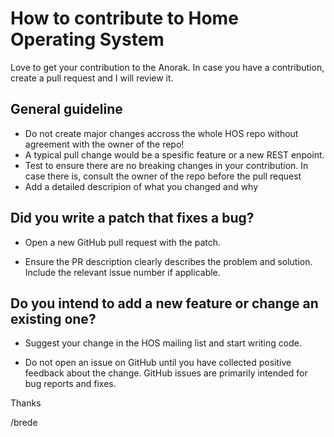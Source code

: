 # How to contribute to Home Operating System

Love to get your contribution to the Anorak. In case you have a contribution, create a pull request and I will review it.

## General guideline

- Do not create major changes accross the whole HOS repo without agreement with the owner of the repo!
- A typical pull change would be a spesific feature or a new REST enpoint.
- Test to ensure there are no breaking changes in your contribution. In case there is, consult the owner of the repo before the pull request
- Add a detailed descripion of what you changed and why


## Did you write a patch that fixes a bug?
- Open a new GitHub pull request with the patch.

- Ensure the PR description clearly describes the problem and solution. Include the relevant issue number if applicable.


## Do you intend to add a new feature or change an existing one?
- Suggest your change in the HOS mailing list and start writing code.

- Do not open an issue on GitHub until you have collected positive feedback about the change. GitHub issues are primarily intended for bug reports and fixes.

Thanks

/brede
